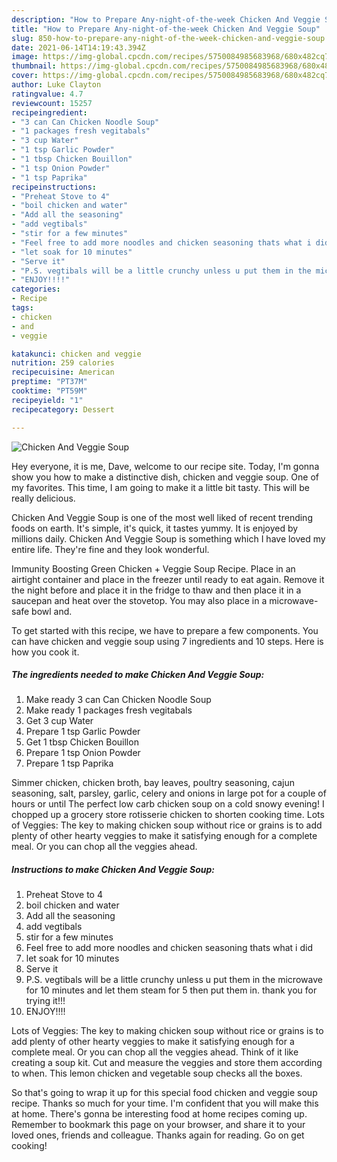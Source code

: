 ```yaml
---
description: "How to Prepare Any-night-of-the-week Chicken And Veggie Soup"
title: "How to Prepare Any-night-of-the-week Chicken And Veggie Soup"
slug: 850-how-to-prepare-any-night-of-the-week-chicken-and-veggie-soup
date: 2021-06-14T14:19:43.394Z
image: https://img-global.cpcdn.com/recipes/5750084985683968/680x482cq70/chicken-and-veggie-soup-recipe-main-photo.jpg
thumbnail: https://img-global.cpcdn.com/recipes/5750084985683968/680x482cq70/chicken-and-veggie-soup-recipe-main-photo.jpg
cover: https://img-global.cpcdn.com/recipes/5750084985683968/680x482cq70/chicken-and-veggie-soup-recipe-main-photo.jpg
author: Luke Clayton
ratingvalue: 4.7
reviewcount: 15257
recipeingredient:
- "3 can Can Chicken Noodle Soup"
- "1 packages fresh vegitabals"
- "3 cup Water"
- "1 tsp Garlic Powder"
- "1 tbsp Chicken Bouillon"
- "1 tsp Onion Powder"
- "1 tsp Paprika"
recipeinstructions:
- "Preheat Stove to 4"
- "boil chicken and water"
- "Add all the seasoning"
- "add vegtibals"
- "stir for a few minutes"
- "Feel free to add more noodles and chicken seasoning thats what i did"
- "let soak for 10 minutes"
- "Serve it"
- "P.S. vegtibals will be a little crunchy unless u put them in the microwave for 10 minutes and let them steam for 5 then put them in. thank you for trying it!!!"
- "ENJOY!!!!"
categories:
- Recipe
tags:
- chicken
- and
- veggie

katakunci: chicken and veggie 
nutrition: 259 calories
recipecuisine: American
preptime: "PT37M"
cooktime: "PT59M"
recipeyield: "1"
recipecategory: Dessert

---
```



![Chicken And Veggie Soup](https://img-global.cpcdn.com/recipes/5750084985683968/680x482cq70/chicken-and-veggie-soup-recipe-main-photo.jpg)

Hey everyone, it is me, Dave, welcome to our recipe site. Today, I'm gonna show you how to make a distinctive dish, chicken and veggie soup. One of my favorites. This time, I am going to make it a little bit tasty. This will be really delicious.

Chicken And Veggie Soup is one of the most well liked of recent trending foods on earth. It's simple, it's quick, it tastes yummy. It is enjoyed by millions daily. Chicken And Veggie Soup is something which I have loved my entire life. They're fine and they look wonderful.

Immunity Boosting Green Chicken + Veggie Soup Recipe. Place in an airtight container and place in the freezer until ready to eat again. Remove it the night before and place it in the fridge to thaw and then place it in a saucepan and heat over the stovetop. You may also place in a microwave-safe bowl and.


To get started with this recipe, we have to prepare a few components. You can have chicken and veggie soup using 7 ingredients and 10 steps. Here is how you cook it.

<!--inarticleads1-->

##### The ingredients needed to make Chicken And Veggie Soup:

1. Make ready 3 can Can Chicken Noodle Soup
1. Make ready 1 packages fresh vegitabals
1. Get 3 cup Water
1. Prepare 1 tsp Garlic Powder
1. Get 1 tbsp Chicken Bouillon
1. Prepare 1 tsp Onion Powder
1. Prepare 1 tsp Paprika


Simmer chicken, chicken broth, bay leaves, poultry seasoning, cajun seasoning, salt, parsley, garlic, celery and onions in large pot for a couple of hours or until The perfect low carb chicken soup on a cold snowy evening! I chopped up a grocery store rotisserie chicken to shorten cooking time. Lots of Veggies: The key to making chicken soup without rice or grains is to add plenty of other hearty veggies to make it satisfying enough for a complete meal. Or you can chop all the veggies ahead. 

<!--inarticleads2-->

##### Instructions to make Chicken And Veggie Soup:

1. Preheat Stove to 4
1. boil chicken and water
1. Add all the seasoning
1. add vegtibals
1. stir for a few minutes
1. Feel free to add more noodles and chicken seasoning thats what i did
1. let soak for 10 minutes
1. Serve it
1. P.S. vegtibals will be a little crunchy unless u put them in the microwave for 10 minutes and let them steam for 5 then put them in. thank you for trying it!!!
1. ENJOY!!!!


Lots of Veggies: The key to making chicken soup without rice or grains is to add plenty of other hearty veggies to make it satisfying enough for a complete meal. Or you can chop all the veggies ahead. Think of it like creating a soup kit. Cut and measure the veggies and store them according to when. This lemon chicken and vegetable soup checks all the boxes. 

So that's going to wrap it up for this special food chicken and veggie soup recipe. Thanks so much for your time. I'm confident that you will make this at home. There's gonna be interesting food at home recipes coming up. Remember to bookmark this page on your browser, and share it to your loved ones, friends and colleague. Thanks again for reading. Go on get cooking!
